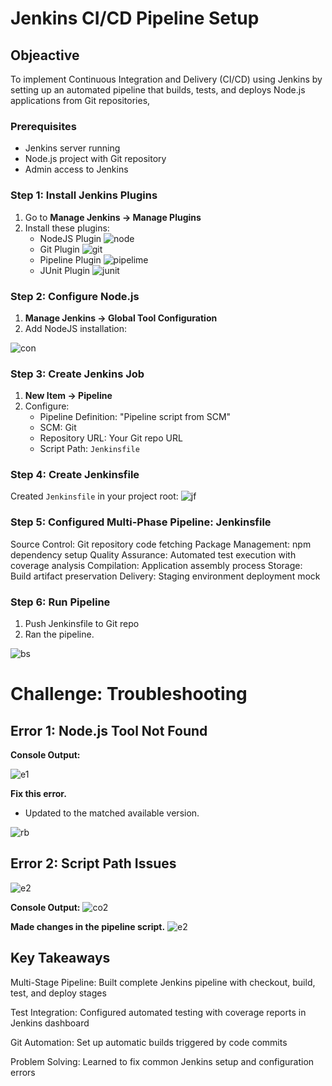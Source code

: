 # Jenkins CI/CD Pipeline Setup

## Objeactive

To implement Continuous Integration and Delivery (CI/CD) using Jenkins by setting up an automated pipeline that builds, tests, and deploys Node.js applications from Git repositories,

### Prerequisites
- Jenkins server running
- Node.js project with Git repository
- Admin access to Jenkins

### Step 1: Install Jenkins Plugins
1. Go to **Manage Jenkins → Manage Plugins**
2. Install these plugins:
   - NodeJS Plugin
   ![node](./assets/nodejs.png)
   - Git Plugin
   ![git](./assets/git.png)
   - Pipeline Plugin
   ![pipelime](./assets/pipeline.png)
   - JUnit Plugin
   ![junit](./assets/junit.png)


### Step 2: Configure Node.js
1. **Manage Jenkins → Global Tool Configuration**
2. Add NodeJS installation:

![con](./assets/configuration.png)

### Step 3: Create Jenkins Job
1. **New Item → Pipeline**
2. Configure:
   - Pipeline Definition: "Pipeline script from SCM"
   - SCM: Git
   - Repository URL: Your Git repo URL
   - Script Path: `Jenkinsfile`

### Step 4: Create Jenkinsfile
Created `Jenkinsfile` in your project root:
![jf](./assets/jenkinsfile.png)

### Step 5: Configured Multi-Phase Pipeline: Jenkinsfile

Source Control: Git repository code fetching
Package Management: npm dependency setup
Quality Assurance: Automated test execution with coverage analysis
Compilation: Application assembly process
Storage: Build artifact preservation
Delivery: Staging environment deployment mock


### Step 6: Run Pipeline
1. Push Jenkinsfile to Git repo
2. Ran the pipeline.

![bs](./assets/buildsuccess.png)

# Challenge: Troubleshooting

## Error 1: Node.js Tool Not Found
**Console Output:**

![e1](./assets/challenge.png)

**Fix this error.**

- Updated to the matched available version.

![rb](./assets/e1.png)

## Error 2: Script Path Issues

![e2](./assets/e2.png)

**Console Output:**
![co2](./assets/co2.png)

**Made changes in the pipeline script.**
![e2](./assets/e2.png)

## Key Takeaways

Multi-Stage Pipeline: Built complete Jenkins pipeline with checkout, build, test, and deploy stages

Test Integration: Configured automated testing with coverage reports in Jenkins dashboard

Git Automation: Set up automatic builds triggered by code commits

Problem Solving: Learned to fix common Jenkins setup and configuration errors